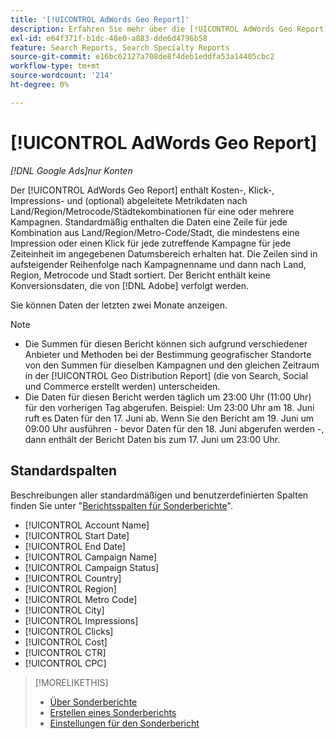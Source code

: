 ```yaml
---
title: '[!UICONTROL AdWords Geo Report]'
description: Erfahren Sie mehr über die [!UICONTROL AdWords Geo Report].
exl-id: e64f371f-b1dc-48e0-a883-dde6d4796b58
feature: Search Reports, Search Specialty Reports
source-git-commit: e16bc62127a708de8f4deb1eddfa53a14405cbc2
workflow-type: tm+mt
source-wordcount: '214'
ht-degree: 0%

---
```


# [!UICONTROL AdWords Geo Report]

*[!DNL Google Ads]nur Konten*

Der [!UICONTROL AdWords Geo Report] enthält Kosten-, Klick-, Impressions- und (optional) abgeleitete Metrikdaten nach Land/Region/Metrocode/Städtekombinationen für eine oder mehrere Kampagnen. Standardmäßig enthalten die Daten eine Zeile für jede Kombination aus Land/Region/Metro-Code/Stadt, die mindestens eine Impression oder einen Klick für jede zutreffende Kampagne für jede Zeiteinheit im angegebenen Datumsbereich erhalten hat. Die Zeilen sind in aufsteigender Reihenfolge nach Kampagnenname und dann nach Land, Region, Metrocode und Stadt sortiert. Der Bericht enthält keine Konversionsdaten, die von [!DNL Adobe] verfolgt werden.

Sie können Daten der letzten zwei Monate anzeigen.

>[!NOTE]
>
>* Die Summen für diesen Bericht können sich aufgrund verschiedener Anbieter und Methoden bei der Bestimmung geografischer Standorte von den Summen für dieselben Kampagnen und den gleichen Zeitraum in der [!UICONTROL Geo Distribution Report] (die von Search, Social und Commerce erstellt werden) unterscheiden.
>* Die Daten für diesen Bericht werden täglich um 23:00 Uhr (11:00 Uhr) für den vorherigen Tag abgerufen. Beispiel: Um 23:00 Uhr am 18. Juni ruft es Daten für den 17. Juni ab. Wenn Sie den Bericht am 19. Juni um 09:00 Uhr ausführen - bevor Daten für den 18. Juni abgerufen werden -, dann enthält der Bericht Daten bis zum 17. Juni um 23:00 Uhr.

## Standardspalten

Beschreibungen aller standardmäßigen und benutzerdefinierten Spalten finden Sie unter &quot;[Berichtsspalten für Sonderberichte](specialty-report-columns.md)&quot;.

* [!UICONTROL Account Name]
* [!UICONTROL Start Date]
* [!UICONTROL End Date]
* [!UICONTROL Campaign Name]
* [!UICONTROL Campaign Status]
* [!UICONTROL Country]
* [!UICONTROL Region]
* [!UICONTROL Metro Code]
* [!UICONTROL City]
* [!UICONTROL Impressions]
* [!UICONTROL Clicks]
* [!UICONTROL Cost]
* [!UICONTROL CTR]
* [!UICONTROL CPC]

>[!MORELIKETHIS]
>
>* [Über Sonderberichte](specialty-report-about.md)
>* [Erstellen eines Sonderberichts](specialty-report-generate.md)
>* [Einstellungen für den Sonderbericht](specialty-report-settings.md)
